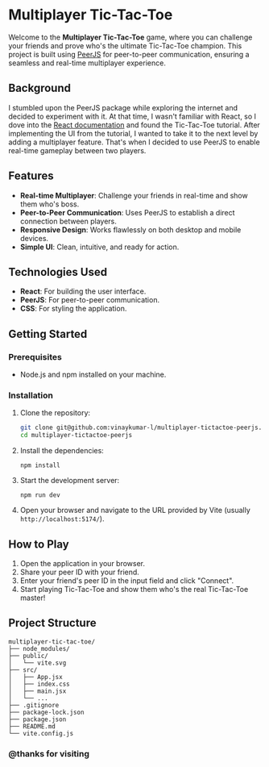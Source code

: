 # Multiplayer Tic-Tac-Toe

Welcome to the **Multiplayer Tic-Tac-Toe** game, where you can challenge your friends and prove who's the ultimate Tic-Tac-Toe champion. This project is built using [PeerJS](https://peerjs.com/) for peer-to-peer communication, ensuring a seamless and real-time multiplayer experience.

## Background

I stumbled upon the PeerJS package while exploring the internet and decided to experiment with it. At that time, I wasn't familiar with React, so I dove into the [React documentation](https://reactjs.org/docs/getting-started.html) and found the Tic-Tac-Toe tutorial. After implementing the UI from the tutorial, I wanted to take it to the next level by adding a multiplayer feature. That's when I decided to use PeerJS to enable real-time gameplay between two players.

## Features

- **Real-time Multiplayer**: Challenge your friends in real-time and show them who's boss.
- **Peer-to-Peer Communication**: Uses PeerJS to establish a direct connection between players.
- **Responsive Design**: Works flawlessly on both desktop and mobile devices.
- **Simple UI**: Clean, intuitive, and ready for action.

## Technologies Used

- **React**: For building the user interface.
- **PeerJS**: For peer-to-peer communication.
- **CSS**: For styling the application.

## Getting Started

### Prerequisites

- Node.js and npm installed on your machine.

### Installation

1. Clone the repository:
   ```sh
   git clone git@github.com:vinaykumar-l/multiplayer-tictactoe-peerjs.git
   cd multiplayer-tictactoe-peerjs
   ```

2. Install the dependencies:
    ```
    npm install
    ```

3. Start the development server:
    ```
    npm run dev
    ```

4. Open your browser and navigate to the URL provided by Vite (usually `http://localhost:5174/`).

## How to Play

1. Open the application in your browser.
2. Share your peer ID with your friend.
3. Enter your friend's peer ID in the input field and click "Connect".
4. Start playing Tic-Tac-Toe and show them who's the real Tic-Tac-Toe master!

## Project Structure

```
multiplayer-tic-tac-toe/
├── node_modules/
├── public/
│   └── vite.svg
├── src/
│   ├── App.jsx
│   ├── index.css
│   ├── main.jsx
│   └── ...
├── .gitignore
├── package-lock.json
├── package.json
├── README.md
└── vite.config.js
```


### @thanks for visiting